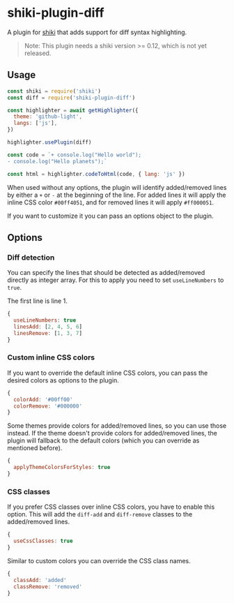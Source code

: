 # shiki-plugin-diff

A plugin for [shiki](https://github.com/shikijs/shiki) that adds support for diff syntax highlighting.

> Note: This plugin needs a shiki version >= 0.12, which is not yet released.

## Usage

```js
const shiki = require('shiki')
const diff = require('shiki-plugin-diff')

const highlighter = await getHighlighter({
  theme: 'github-light',
  langs: ['js'],
})

highlighter.usePlugin(diff)

const code = `+ console.log("Hello world");
- console.log("Hello planets");`

const html = highlighter.codeToHtml(code, { lang: 'js' })
```

When used without any options, the plugin will identify added/removed lines by either a `+` or `-` at the beginning of the line.
For added lines it will apply the inline CSS color `#00ff4051`, and for removed lines it will apply `#ff000051`.

If you want to customize it you can pass an options object to the plugin.

## Options

### Diff detection

You can specify the lines that should be detected as added/removed directly as integer array. For this to apply you need to set `useLineNumbers` to `true`.

The first line is line 1.

```js
{
  useLineNumbers: true
  linesAdd: [2, 4, 5, 6]
  linesRemove: [1, 3, 7]
}
```

### Custom inline CSS colors

If you want to override the default inline CSS colors, you can pass the desired colors as options to the plugin.

```js
{
  colorAdd: '#00ff00'
  colorRemove: '#000000'
}
```

Some themes provide colors for added/removed lines, so you can use those instead. If the theme doesn't provide colors for added/removed lines, the plugin will fallback to the default colors (which you can override as mentioned before).

```js
{
  applyThemeColorsForStyles: true
}
```

### CSS classes

If you prefer CSS classes over inline CSS colors, you have to enable this option. This will add the `diff-add` and `diff-remove` classes to the added/removed lines.

```js
{
  useCssClasses: true
}
```

Similar to custom colors you can override the CSS class names.

```js
{
  classAdd: 'added'
  classRemove: 'removed'
}
```
